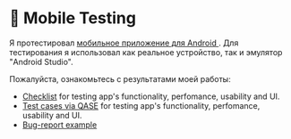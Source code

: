 # 📱 Mobile Testing 

Я протестировал <a href="https://drive.google.com/file/d/1IkqWnm6z293ETG0MdveKTjrsrWd7WQHz/view?usp=sharing"> мобильное приложение для Android </a>. Для тестирования я использовал как реальное устройство, так и эмулятор "Android Studio". 

Пожалуйста, ознакомьтесь с результатами моей работы: 
 <ul>
<li>  <a href="https://docs.google.com/spreadsheets/d/1az1nj2YYPavd1gM2x0dD5KAaQIsOqEOpvCH3_ZPYVpE/edit?usp=sharing">Checklist</a> for testing app's functionality, perfomance, usability and UI. </li> 
<li>  <a href="https://drive.google.com/file/d/1uQwtM1gD97AIUwoOyE_iUudRxm2LPWNR/view?usp=sharing">Test cases via QASE</a> for testing app's functionality, perfomance, usability and UI. </li> 
<li>  <a href="https://drive.google.com/file/d/12GTYVTNt2c6OF3SI_ddRDmxCBuG2WfQP/view?usp=sharing">Bug-report example</a></li>  
 
</ul>
